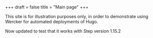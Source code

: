 +++
draft = false
title = "Main page"
+++

This site is for illustration purposes only, in order to demonstrate using Wercker for automated deployments of Hugo.

Now updated to test that it works with Step version 1.15.2

